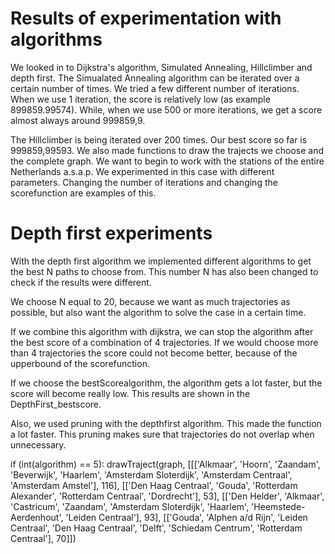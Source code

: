 # Results of experimentation with algorithms

We looked in to Dijkstra's algorithm, Simulated Annealing, Hillclimber and depth first.
The Simualated Annealing algorithm can be iterated over a certain number of times. We tried a few different number of iterations.
When we use 1 iteration, the score is relatively low (as example 899859.99574). While, when we use 500 or more iterations, we get a
score almost always around 999859,9.

The Hillclimber is being iterated over 200 times. Our best score so far is 999859,99593.
We also made functions to draw the trajects we choose and the complete graph. We want to begin to work with the stations of the
entire Netherlands a.s.a.p.
We experimented in this case with different parameters.
Changing the number of iterations and changing the scorefunction are examples of this.

# Depth first experiments

With the depth first algorithm we implemented different algorithms to get the best N paths to choose from. This number N has also been changed to check if the results were different.

We choose N equal to 20, because we want as much trajectories as possible, but also want the algorithm to solve the case in a certain time.

If we combine this algorithm with dijkstra, we can stop the algorithm after the best score of a combination of 4 trajectories. If we would choose more than 4 trajectories the score could not become better, because of the upperbound of the scorefunction.

If we choose the bestScorealgorithm, the algorithm gets a lot faster, but the score will become really low. This results are shown in the DepthFirst_bestscore.

Also, we used pruning with the depthfirst algorithm. This made the function a lot faster. This pruning makes sure that trajectories do not overlap when unnecessary.

if (int(algorithm) == 5):
      drawTraject(graph, [[['Alkmaar', 'Hoorn', 'Zaandam', 'Beverwijk', 'Haarlem', 'Amsterdam Sloterdijk', 'Amsterdam Centraal', 'Amsterdam Amstel'], 116], [['Den Haag Centraal', 'Gouda', 'Rotterdam Alexander', 'Rotterdam Centraal', 'Dordrecht'], 53], [['Den Helder', 'Alkmaar', 'Castricum', 'Zaandam', 'Amsterdam Sloterdijk', 'Haarlem', 'Heemstede-Aerdenhout', 'Leiden Centraal'], 93], [['Gouda', 'Alphen a/d Rijn', 'Leiden Centraal', 'Den Haag Centraal', 'Delft', 'Schiedam Centrum', 'Rotterdam Centraal'], 70]])
